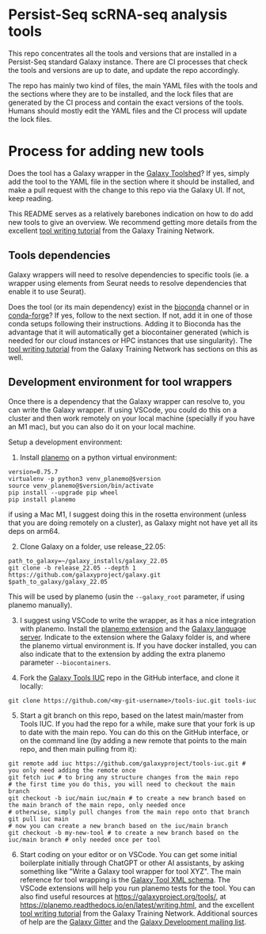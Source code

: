 # Persist-Seq scRNA-seq analysis tools

This repo concentrates all the tools and versions that are installed in a Persist-Seq standard Galaxy instance. There are CI processes that check the tools and versions are up to date, and update the repo accordingly.

The repo has mainly two kind of files, the main YAML files with the tools and the sections where they are to be installed, and the lock files that are generated by the CI process and contain the exact versions of the tools. Humans should mostly edit the YAML files and the CI process will update the lock files.

# Process for adding new tools

Does the tool has a Galaxy wrapper in the [Galaxy Toolshed](https://toolshed.g2.bx.psu.edu/)? If yes, simply add the tool to the YAML file in the section where it should be installed, and make a pull request with the change to this repo via the Galaxy UI. If not, keep reading.

This README serves as a relatively barebones indication on how to do add new tools to give an overview. We recommend getting more details from the excellent [tool writing tutorial](https://training.galaxyproject.org/training-material/topics/dev/tutorials/tool-from-scratch/tutorial.html) from the Galaxy Training Network. 

## Tools dependencies

Galaxy wrappers will need to resolve dependencies to specific tools (ie. a wrapper using elements from Seurat needs to resolve dependencies that enable it to use Seurat).

Does the tool (or its main dependency) exist in the [bioconda](https://bioconda.github.io/) channel or in [conda-forge](https://conda-forge.org/)? If yes, follow to the next section. If not, add it in one of those conda setups following their instructions. Adding it to Bioconda has the advantage that it will automatically get a biocontainer generated (which is needed for our cloud instances or HPC instances that use singularity). The [tool writing tutorial](https://training.galaxyproject.org/training-material/topics/dev/tutorials/tool-from-scratch/tutorial.html) from the Galaxy Training Network has sections on this as well.

## Development environment for tool wrappers

Once there is a dependency that the Galaxy wrapper can resolve to, you can write the Galaxy wrapper. If using VSCode, you could do this on a cluster and then work remotely on your local machine (specially if you have an M1 mac), but you can also do it on your local machine.

Setup a development environment:

1. Install [planemo](https://planemo.readthedocs.io/en/latest/) on a python virtual environment: 

```
version=0.75.7
virtualenv -p python3 venv_planemo@$version
source venv_planemo@$version/bin/activate
pip install --upgrade pip wheel
pip install planemo
```

if using a Mac M1, I suggest doing this in the rosetta environment (unless that you are doing remotely on a cluster), as Galaxy might not have yet all its deps on arm64.

2. Clone Galaxy on a folder, use release_22.05:

```
path_to_galaxy=~/galaxy_installs/galaxy_22.05
git clone -b release_22.05 --depth 1 https://github.com/galaxyproject/galaxy.git $path_to_galaxy/galaxy_22.05
```

This will be used by planemo (usin the `--galaxy_root` parameter, if using planemo manually).

3. I suggest using VSCode to write the wrapper, as it has a nice integration with planemo. Install the [planemo extension](https://marketplace.visualstudio.com/items?itemName=planemo.planemo-ls) and the [Galaxy language server](https://marketplace.visualstudio.com/items?itemName=galaxy-language-server.galaxy-language-server). Indicate to the extension where the Galaxy folder is, and where the planemo virtual environment is. If you have docker installed, you can also indicate that to the extension by adding the extra planemo parameter `--biocontainers`.

4. Fork the [Galaxy Tools IUC](https://github.com/galaxyproject/tools-iuc.git) repo in the GitHub interface, and clone it locally:

```
git clone https://github.com/<my-git-username>/tools-iuc.git tools-iuc
```

5. Start a git branch on this repo, based on the latest main/master from Tools IUC. If you had the repo for a while, make sure that your fork is up to date with the main repo. You can do this on the GitHub interface, or on the command line (by adding a new remote that points to the main repo, and then main pulling from it):

```
git remote add iuc https://github.com/galaxyproject/tools-iuc.git # you only need adding the remote once
git fetch iuc # to bring any structure changes from the main repo
# the first time you do this, you will need to checkout the main branch
git checkout -b iuc/main iuc/main # to create a new branch based on the main branch of the main repo, only needed once
# otherwise, simply pull changes from the main repo onto that branch
git pull iuc main
# now you can create a new branch based on the iuc/main branch
git checkout -b my-new-tool # to create a new branch based on the iuc/main branch # only needed once per tool
```

6. Start coding on your editor or on VSCode. You can get some initial boilerplate initially through ChatGPT or other AI assistants, by asking something like "Write a Galaxy tool wrapper for tool XYZ". The main reference for tool wrapping is the [Galaxy Tool XML schema](https://docs.galaxyproject.org/en/latest/dev/schema.html). The VSCode extensions will help you run planemo tests for the tool. You can also find useful resources at https://galaxyproject.org/tools/, at https://planemo.readthedocs.io/en/latest/writing.html, and the excellent [tool writing tutorial](https://training.galaxyproject.org/training-material/topics/dev/tutorials/tool-from-scratch/tutorial.html) from the Galaxy Training Network. Additional sources of help are the [Galaxy Gitter](https://gitter.im/galaxyproject/Lobby) and the [Galaxy Development mailing list](https://lists.galaxyproject.org/listinfo/dev).
